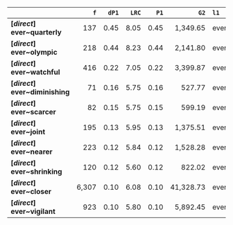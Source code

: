 |                                 |   `f` |   `dP1` |   `LRC` |   `P1` |      `G2` | `l1`   | `l2`        |    `f1` |   `f2` |        `N` |   `exp_f` |   `unexp_f` |   `unexp_r` |   `odds_r_disc` |   `t` |   `MI` |   `dP2` |   `P2` |   `deltaP_max` |   `deltaP_mean` | `dataset`   |
|:--------------------------------|------:|--------:|--------:|-------:|----------:|:-------|:------------|--------:|-------:|-----------:|----------:|------------:|------------:|----------------:|------:|-------:|--------:|-------:|---------------:|----------------:|:------------|
| **[_direct_] ever~quarterly**   |   137 |    0.45 |    8.05 |   0.45 |  1,349.65 | ever   | quarterly   | 114,075 |    306 | 72,839,571 |      0.48 |      136.52 |        1.00 |            2.71 | 11.66 |   2.46 |    0.00 |   0.00 |           0.45 |            0.22 | direct      |
| **[_direct_] ever~olympic**     |   218 |    0.44 |    8.23 |   0.44 |  2,141.80 | ever   | olympic     | 114,075 |    492 | 72,839,571 |      0.77 |      217.23 |        1.00 |            2.71 | 14.71 |   2.45 |    0.00 |   0.00 |           0.44 |            0.22 | direct      |
| **[_direct_] ever~watchful**    |   416 |    0.22 |    7.05 |   0.22 |  3,399.87 | ever   | watchful    | 114,075 |  1,866 | 72,839,571 |      2.92 |      413.08 |        0.99 |            2.26 | 20.25 |   2.15 |    0.00 |   0.00 |           0.22 |            0.11 | direct      |
| **[_direct_] ever~diminishing** |    71 |    0.16 |    5.75 |   0.16 |    527.77 | ever   | diminishing | 114,075 |    445 | 72,839,571 |      0.70 |       70.30 |        0.99 |            2.09 |  8.34 |   2.01 |    0.00 |   0.00 |           0.16 |            0.08 | direct      |
| **[_direct_] ever~scarcer**     |    82 |    0.15 |    5.75 |   0.15 |    599.19 | ever   | scarcer     | 114,075 |    545 | 72,839,571 |      0.85 |       81.15 |        0.99 |            2.06 |  8.96 |   1.98 |    0.00 |   0.00 |           0.15 |            0.07 | direct      |
| **[_direct_] ever~joint**       |   195 |    0.13 |    5.95 |   0.13 |  1,375.51 | ever   | joint       | 114,075 |  1,460 | 72,839,571 |      2.29 |      192.71 |        0.99 |            1.99 | 13.80 |   1.93 |    0.00 |   0.00 |           0.13 |            0.07 | direct      |
| **[_direct_] ever~nearer**      |   223 |    0.12 |    5.84 |   0.12 |  1,528.28 | ever   | nearer      | 114,075 |  1,836 | 72,839,571 |      2.88 |      220.12 |        0.99 |            1.95 | 14.74 |   1.89 |    0.00 |   0.00 |           0.12 |            0.06 | direct      |
| **[_direct_] ever~shrinking**   |   120 |    0.12 |    5.60 |   0.12 |    822.02 | ever   | shrinking   | 114,075 |    989 | 72,839,571 |      1.55 |      118.45 |        0.99 |            1.95 | 10.81 |   1.89 |    0.00 |   0.00 |           0.12 |            0.06 | direct      |
| **[_direct_] ever~closer**      | 6,307 |    0.10 |    6.08 |   0.10 | 41,328.73 | ever   | closer      | 114,075 | 61,475 | 72,839,571 |     96.28 |    6,210.72 |        0.98 |            1.89 | 78.20 |   1.82 |    0.05 |   0.06 |           0.10 |            0.08 | direct      |
| **[_direct_] ever~vigilant**    |   923 |    0.10 |    5.80 |   0.10 |  5,892.45 | ever   | vigilant    | 114,075 |  9,541 | 72,839,571 |     14.94 |      908.06 |        0.98 |            1.84 | 29.89 |   1.79 |    0.01 |   0.01 |           0.10 |            0.05 | direct      |